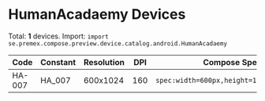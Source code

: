 # HumanAcadaemy Devices

Total: **1** devices. Import: `import se.premex.compose.preview.device.catalog.android.HumanAcadaemy`

| Code | Constant | Resolution | DPI | Compose Spec | Preview Usage |
|------|----------|------------|-----|-------------|---------------|
| HA-007 | HA_007 | 600x1024 | 160 | `spec:width=600px,height=1024px,dpi=160` | `@Preview(device = HumanAcadaemy.HA_007)` |

<!-- Generated automatically. Do not edit manually. -->
